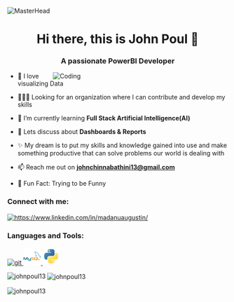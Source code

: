 ![MasterHead](https://png.pngtree.com/background/20230617/original/pngtree-web-banner-3d-rendered-ui-for-seo-data-analytics-and-future-picture-image_3704909.jpg)
<h1 align="center">Hi there, this is John Poul 👋</h1>
<h3 align="center">A passionate PowerBI Developer</h3>

<img align = "right" alt ="Coding" width="400" src="https://media.licdn.com/dms/image/C4D12AQEeKAn9dPLbhw/article-cover_image-shrink_600_2000/0/1616667695311?e=2147483647&v=beta&t=KTbbDeJ4Wwf6KFCPZ0Q1Et1jbaD7d81SHbTx-NVs3QA">



- 💙 I love visualizing Data

- 🧑‍🤝‍🧑 Looking for an organization where I can contribute and develop my skills

- 🌱 I’m currently learning **Full Stack Artificial Intelligence(AI)**

- 💬 Lets discuss about **Dashboards & Reports**

- ✨ My dream is to put my skills and knowledge gained into use and make something productive that can solve problems our world is dealing with

- 📫 Reach me out on **johnchinnabathini13@gmail.com**

- 🐤 Fun Fact: Trying to be Funny

<h3 align="left">Connect with me:</h3>
<p align="left">
<a href="https://www.linkedin.com/in/johnpoulchinnabathini/" target="blank"><img align="center" src="https://raw.githubusercontent.com/rahuldkjain/github-profile-readme-generator/master/src/images/icons/Social/linked-in-alt.svg" alt="https://www.linkedin.com/in/madanuaugustin/" height="30" width="40" /></a>
</p>

<h3 align="left">Languages and Tools:</h3>
<p align="left"> <a href="https://git-scm.com/" target="_blank" rel="noreferrer"> <img src="https://www.vectorlogo.zone/logos/git-scm/git-scm-icon.svg" alt="git" width="40" height="40"/> </a> <a href="https://www.mysql.com/" target="_blank" rel="noreferrer"> <img src="https://raw.githubusercontent.com/devicons/devicon/master/icons/mysql/mysql-original-wordmark.svg" alt="mysql" width="40" height="40"/> </a> <a href="https://www.python.org" target="_blank" rel="noreferrer"> <img src="https://raw.githubusercontent.com/devicons/devicon/master/icons/python/python-original.svg" alt="python" width="40" height="40"/> </a> </p>

<p><img align="left" src="https://github-readme-stats.vercel.app/api/top-langs?username=johnpoul13&show_icons=true&locale=en&layout=compact" alt="johnpoul13" /></p>

<p>&nbsp;<img align="center" src="https://github-readme-stats.vercel.app/api?username=johnpoul13&show_icons=true&locale=en" alt="johnpoul13" /></p>

<p><img align="center" src="https://github-readme-streak-stats.herokuapp.com/?user=johnpoul13&" alt="johnpoul13" /></p>

